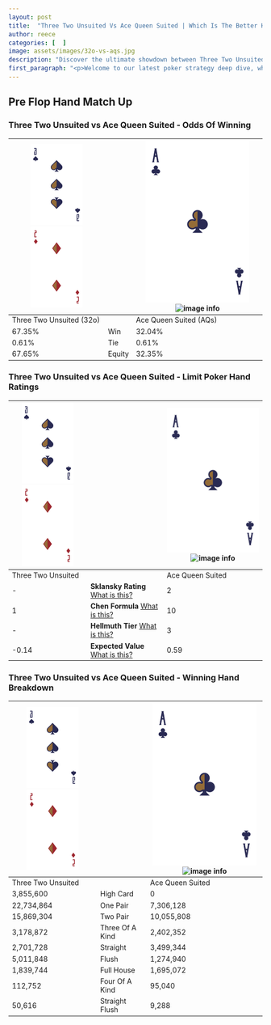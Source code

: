 ```yaml
---
layout: post
title:  "Three Two Unsuited Vs Ace Queen Suited | Which Is The Better Hand In Poker? A Complete Guide"
author: reece
categories: [  ]
image: assets/images/32o-vs-aqs.jpg
description: "Discover the ultimate showdown between Three Two Unsuited and Ace Queen Suited in poker! Uncover the odds, strategies, and scenarios where one hand triumphs over the other. Get ready to up your poker game with this thrilling analysis."
first_paragraph: "<p>Welcome to our latest poker strategy deep dive, where we're pitting two distinct hands against each other in a high-stakes showdown: Three Two Unsuited vs Ace Queen Suited.</p><p>In the dynamic world of poker, every decision counts, and knowing which hand holds the upper hand is key to your success at the table.</p><p>In this article, we'll dissect these two hands, explore the scenarios where one dominates the other, and equip you with the knowledge to make strategic choices that can tip the odds in your favor.</p><p>Get ready to unravel the intriguing dynamics of these poker hands and elevate your game to new heights.</p>"
---
```




[comment]: # (sp0)

## Pre Flop Hand Match Up

<div class="table hand-ratings" markdown="1"> 



### Three Two Unsuited vs Ace Queen Suited - Odds Of Winning


    
| ![image info](assets/images/hand1/3.png) ![image info](assets/images/hand1/2o.png) |  | ![image info](assets/images/hand2/A.png) ![image info](assets/images/hand2/Qs.png) |
| -------- | -------- | -------- |
| Three Two Unsuited (32o) |  | Ace Queen Suited (AQs) |
| 67.35% | Win | 32.04% |
| 0.61% | Tie | 0.61% |
| 67.65% | Equity | 32.35% |




[comment]: # (sp1)



### Three Two Unsuited vs Ace Queen Suited - Limit Poker Hand Ratings


    
| ![image info](assets/images/hand1/3.png) ![image info](assets/images/hand1/2o.png) |  | ![image info](assets/images/hand2/A.png) ![image info](assets/images/hand2/Qs.png) |
| -------- | -------- | -------- |
| Three Two Unsuited |  | Ace Queen Suited |
| - | **Sklansky Rating** [What is this?](/sklansky-rating-explained) | 2 |
| 1 | **Chen Formula** [What is this?](/chen-formula-explained) | 10 |
| - | **Hellmuth Tier** [What is this?](/Hellmuth-tier-explained) | 3 |
| -0.14 | **Expected Value** [What is this?](/expected-value-explained) | 0.59 |




[comment]: # (sp2)



### Three Two Unsuited vs Ace Queen Suited - Winning Hand Breakdown


    
| ![image info](assets/images/hand1/3.png) ![image info](assets/images/hand1/2o.png) |  | ![image info](assets/images/hand2/A.png) ![image info](assets/images/hand2/Qs.png) |
| -------- | -------- | -------- |
| Three Two Unsuited |  | Ace Queen Suited |
| 3,855,600 | High Card | 0 |
| 22,734,864 | One Pair | 7,306,128 |
| 15,869,304 | Two Pair | 10,055,808 |
| 3,178,872 | Three Of A Kind | 2,402,352 |
| 2,701,728 | Straight | 3,499,344 |
| 5,011,848 | Flush | 1,274,940 |
| 1,839,744 | Full House | 1,695,072 |
| 112,752 | Four Of A Kind | 95,040 |
| 50,616 | Straight Flush | 9,288 |




[comment]: # (sp3)



</div>

[comment]: # (sp4)



[comment]: # (sp5)

